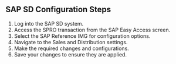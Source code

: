 ## SAP SD Configuration Steps
1. Log into the SAP SD system.
2. Access the SPRO transaction from the SAP Easy Access screen.
3. Select the SAP Reference IMG for configuration options.
4. Navigate to the Sales and Distribution settings.
5. Make the required changes and configurations.
6. Save your changes to ensure they are applied.